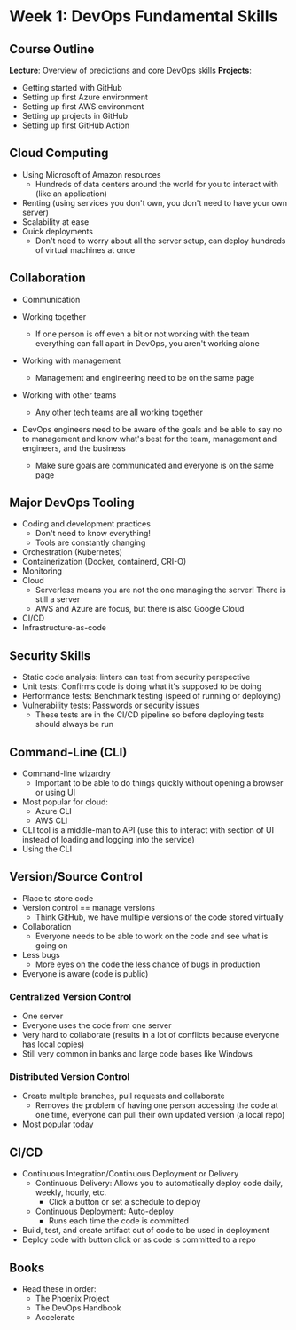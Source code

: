 # Week 1: DevOps Fundamental Skills

## Course Outline

**Lecture**: Overview of predictions and core DevOps skills
**Projects**:

- Getting started with GitHub
- Setting up first Azure environment
- Setting up first AWS environment
- Setting up projects in GitHub
- Setting up first GitHub Action

## Cloud Computing

- Using Microsoft of Amazon resources
  - Hundreds of data centers around the world for you to interact with (like an application)
- Renting (using services you don't own, you don't need to have your own server)
- Scalability at ease
- Quick deployments
  - Don't need to worry about all the server setup, can deploy hundreds of virtual machines at once

## Collaboration

- Communication
- Working together
  - If one person is off even a bit or not working with the team everything can fall apart in DevOps, you aren't working alone
- Working with management
  - Management and engineering need to be on the same page
- Working with other teams

  - Any other tech teams are all working together

- DevOps engineers need to be aware of the goals and be able to say no to management and know what's best for the team, management and engineers, and the business
  - Make sure goals are communicated and everyone is on the same page

## Major DevOps Tooling

- Coding and development practices
  - Don't need to know everything!
  - Tools are constantly changing
- Orchestration (Kubernetes)
- Containerization (Docker, containerd, CRI-O)
- Monitoring
- Cloud
  - Serverless means you are not the one managing the server! There is still a server
  - AWS and Azure are focus, but there is also Google Cloud
- CI/CD
- Infrastructure-as-code

## Security Skills

- Static code analysis: linters can test from security perspective
- Unit tests: Confirms code is doing what it's supposed to be doing
- Performance tests: Benchmark testing (speed of running or deploying)
- Vulnerability tests: Passwords or security issues
  - These tests are in the CI/CD pipeline so before deploying tests should always be run

## Command-Line (CLI)

- Command-line wizardry
  - Important to be able to do things quickly without opening a browser or using UI
- Most popular for cloud:
  - Azure CLI
  - AWS CLI
- CLI tool is a middle-man to API (use this to interact with section of UI instead of loading and logging into the service)
- Using the CLI

## Version/Source Control

- Place to store code
- Version control == manage versions
  - Think GitHub, we have multiple versions of the code stored virtually
- Collaboration
  - Everyone needs to be able to work on the code and see what is going on
- Less bugs
  - More eyes on the code the less chance of bugs in production
- Everyone is aware (code is public)

### Centralized Version Control

- One server
- Everyone uses the code from one server
- Very hard to collaborate (results in a lot of conflicts because everyone has local copies)
- Still very common in banks and large code bases like Windows

### Distributed Version Control

- Create multiple branches, pull requests and collaborate
  - Removes the problem of having one person accessing the code at one time, everyone can pull their own updated version (a local repo)
- Most popular today

## CI/CD

- Continuous Integration/Continuous Deployment or Delivery
  - Continuous Delivery: Allows you to automatically deploy code daily, weekly, hourly, etc.
    - Click a button or set a schedule to deploy
  - Continuous Deployment: Auto-deploy
    - Runs each time the code is committed
- Build, test, and create artifact out of code to be used in deployment
- Deploy code with button click or as code is committed to a repo

## Books

- Read these in order:
  - The Phoenix Project
  - The DevOps Handbook
  - Accelerate
